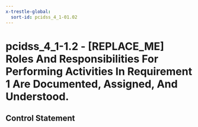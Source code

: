 ```yaml
---
x-trestle-global:
  sort-id: pcidss_4_1-01.02
---
```


# pcidss_4_1-1.2 - \[REPLACE_ME\] Roles And Responsibilities For Performing Activities In Requirement 1 Are Documented, Assigned, And Understood.

## Control Statement
